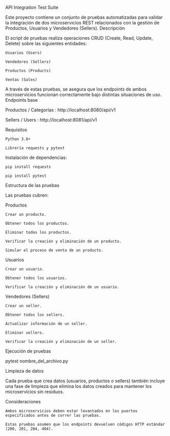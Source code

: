 API Integration Test Suite

Este proyecto contiene un conjunto de pruebas automatizadas para validar la integración de dos microservicios REST relacionados con la gestión de Productos, Usuarios y Vendedores (Sellers).
Descripción

El script de pruebas realiza operaciones CRUD (Create, Read, Update, Delete) sobre las siguientes entidades:

    Usuarios (Users)

    Vendedores (Sellers)

    Productos (Products)

    Ventas (Sales)

A través de estas pruebas, se asegura que los endpoints de ambos microservicios funcionan correctamente bajo distintas situaciones de uso.
Endpoints base

Productos / Categorías : http://localhost:8080/api/v1

Sellers / Users	: http://localhost:8081/api/v1


Requisitos

    Python 3.8+

    Librería requests y pytest


Instalación de dependencias:

    pip install requests

    pip install pytest


Estructura de las pruebas

Las pruebas cubren:

Productos

    Crear un producto.

    Obtener todos los productos.

    Eliminar todos los productos.

    Verificar la creación y eliminación de un producto.

    Simular el proceso de venta de un producto.

Usuarios

    Crear un usuario.

    Obtener todos los usuarios.

    Verificar la creación y eliminación de un usuario.

Vendedores (Sellers)

    Crear un seller.

    Obtener todos los sellers.

    Actualizar información de un seller.

    Eliminar sellers.

    Verificar la creación y eliminación de un seller.

Ejecución de pruebas

pytest nombre_del_archivo.py

Limpieza de datos

Cada prueba que crea datos (usuarios, productos o sellers) también incluye una fase de limpieza que elimina los datos creados para mantener los microservicios sin residuos.

Consideraciones

    Ambos microservicios deben estar levantados en los puertos especificados antes de correr las pruebas.

    Estas pruebas asumen que los endpoints devuelven códigos HTTP estándar (200, 201, 204, 404).
